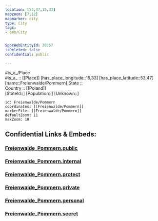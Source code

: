 ```yaml
---
location: [53,47,15,33] 
mapzoom: [7,12] 
mapmarker: city 
type: City
tags:
- geo/City


SpocWebEntityId: 30257
isDeleted: false
confidential: public

---
```

#is_a_/Place  
#is_a_ :: [[Place]] 
[has_place_longitude::15,33] 
[has_place_latitude::53,47] 
[name::Freienwalde/Pommern] 
State ::  
Country :: [[Poland]]  
[StateId::] 
[Population::] 
[Unknown::] 


```leaflet
id: Freienwalde/Pommern
coordinates: [[Freienwalde/Pommern]] 
markerFile: [[Freienwalde/Pommern]] 
defaultZoom: 11 
maxZoom: 18
```


## Confidential Links & Embeds: 

### [Freienwalde_Pommern.public](/_public/\Earth\Continent\Europe\Europe~East\Poland\CityFreienwalde_Pommern.public.md) 

### [Freienwalde_Pommern.internal](/_internal/\Earth\Continent\Europe\Europe~East\Poland\CityFreienwalde_Pommern.internal.md) 

### [Freienwalde_Pommern.protect](/_protect/\Earth\Continent\Europe\Europe~East\Poland\CityFreienwalde_Pommern.protect.md) 

### [Freienwalde_Pommern.private](/_private/\Earth\Continent\Europe\Europe~East\Poland\CityFreienwalde_Pommern.private.md) 

### [Freienwalde_Pommern.personal](/_personal/\Earth\Continent\Europe\Europe~East\Poland\CityFreienwalde_Pommern.personal.md) 

### [Freienwalde_Pommern.secret](/_secret/\Earth\Continent\Europe\Europe~East\Poland\CityFreienwalde_Pommern.secret.md)

